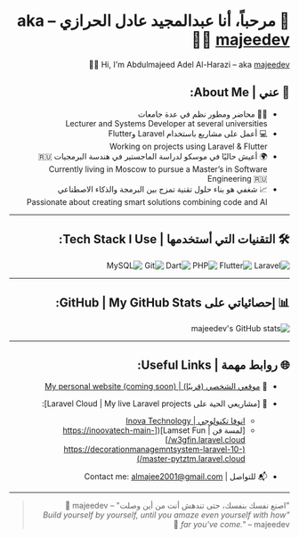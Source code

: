<div dir="rtl" align="right">

# 👋 مرحباً، أنا عبدالمجيد عادل الحرازي – aka [majeedev](https://github.com/majeedev) 👨‍💻  
Hi, I'm Abdulmajeed Adel Al-Harazi – aka [majeedev](https://github.com/majeedev) 👨‍💻

## 🧠 عني | About Me:
- 👨‍🏫 محاضر ومطور نظم في عدة جامعات  
  Lecturer and Systems Developer at several universities
- 💻 أعمل على مشاريع باستخدام Laravel وFlutter  
  Working on projects using Laravel & Flutter
- 🌍 أعيش حاليًا في موسكو لدراسة الماجستير في هندسة البرمجيات 🇷🇺  
  Currently living in Moscow to pursue a Master’s in Software Engineering 🇷🇺
- 📈 شغفي هو بناء حلول تقنية تمزج بين البرمجة والذكاء الاصطناعي  
  Passionate about creating smart solutions combining code and AI

---

## 🛠️ التقنيات التي أستخدمها | Tech Stack I Use:

![Laravel](https://img.shields.io/badge/-Laravel-E34F26?style=flat&logo=laravel&logoColor=white)
![Flutter](https://img.shields.io/badge/-Flutter-02569B?style=flat&logo=flutter&logoColor=white)
![PHP](https://img.shields.io/badge/-PHP-777BB4?style=flat&logo=php&logoColor=white)
![Dart](https://img.shields.io/badge/-Dart-0175C2?style=flat&logo=dart&logoColor=white)
![Git](https://img.shields.io/badge/-Git-F05032?style=flat&logo=git&logoColor=white)
![MySQL](https://img.shields.io/badge/-MySQL-4479A1?style=flat&logo=mysql&logoColor=white)

---

## 📊 إحصائياتي على GitHub | My GitHub Stats:

![majeedev's GitHub stats](https://github-readme-stats.vercel.app/api?username=majeedev&show_icons=true&theme=radical)

---

## 🌐 روابط مهمة | Useful Links:

- 💼 [موقعي الشخصي (قريبًا) | My personal website (coming soon)](https://majeedev.com)  
- 🔗 [مشاريعي الحية على Laravel Cloud | My live Laravel projects]:  
  - [انوفا تكنولوجي | Inova Technology](https://inoovatech-main-w3gfin.laravel.cloud/)  
  - [لمسة فن | Lamset Fun]([https://inoovatech-main-w3gfin.laravel.cloud/](https://decorationmanagemntsystem-laravel-10-master-pytztm.laravel.cloud/)  

- 📬 للتواصل | Contact me: almajee2001@gmail.com

---

> "اصنع نفسك بنفسك، حتى تندهش أنت من أين وصلت" – majeedev 🚀  
> *"Build yourself by yourself, until you amaze even yourself with how far you've come."* – majeedev 🚀

</div>
